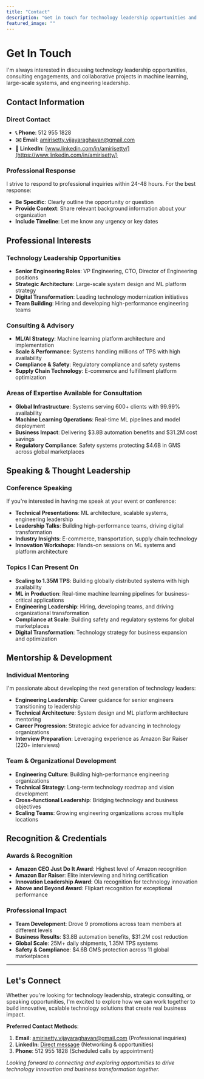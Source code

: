 ```yaml
---
title: "Contact"
description: "Get in touch for technology leadership opportunities and collaborations"
featured_image: ""
---
```


# Get In Touch

I'm always interested in discussing technology leadership opportunities, consulting engagements, and collaborative projects in machine learning, large-scale systems, and engineering leadership.

## Contact Information

### Direct Contact
- **📞 Phone**: 512 955 1828
- **✉️ Email**: amirisetty.vijayaraghavan@gmail.com
- **💼 LinkedIn**: [www.linkedin.com/in/amirisetty/](https://www.linkedin.com/in/amirisetty/)

### Professional Response
I strive to respond to professional inquiries within 24-48 hours. For the best response:
- **Be Specific**: Clearly outline the opportunity or question
- **Provide Context**: Share relevant background information about your organization
- **Include Timeline**: Let me know any urgency or key dates

## Professional Interests

### Technology Leadership Opportunities
- **Senior Engineering Roles**: VP Engineering, CTO, Director of Engineering positions
- **Strategic Architecture**: Large-scale system design and ML platform strategy
- **Digital Transformation**: Leading technology modernization initiatives
- **Team Building**: Hiring and developing high-performance engineering teams

### Consulting & Advisory
- **ML/AI Strategy**: Machine learning platform architecture and implementation
- **Scale & Performance**: Systems handling millions of TPS with high availability
- **Compliance & Safety**: Regulatory compliance and safety systems
- **Supply Chain Technology**: E-commerce and fulfillment platform optimization

### Areas of Expertise Available for Consultation
- **Global Infrastructure**: Systems serving 600+ clients with 99.99% availability
- **Machine Learning Operations**: Real-time ML pipelines and model deployment
- **Business Impact**: Delivering $3.8B automation benefits and $31.2M cost savings
- **Regulatory Compliance**: Safety systems protecting $4.6B in GMS across global marketplaces

## Speaking & Thought Leadership

### Conference Speaking
If you're interested in having me speak at your event or conference:
- **Technical Presentations**: ML architecture, scalable systems, engineering leadership
- **Leadership Talks**: Building high-performance teams, driving digital transformation
- **Industry Insights**: E-commerce, transportation, supply chain technology
- **Innovation Workshops**: Hands-on sessions on ML systems and platform architecture

### Topics I Can Present On
- **Scaling to 1.35M TPS**: Building globally distributed systems with high availability
- **ML in Production**: Real-time machine learning pipelines for business-critical applications
- **Engineering Leadership**: Hiring, developing teams, and driving organizational transformation
- **Compliance at Scale**: Building safety and regulatory systems for global marketplaces
- **Digital Transformation**: Technology strategy for business expansion and optimization

## Mentorship & Development

### Individual Mentoring
I'm passionate about developing the next generation of technology leaders:
- **Engineering Leadership**: Career guidance for senior engineers transitioning to leadership
- **Technical Architecture**: System design and ML platform architecture mentoring
- **Career Progression**: Strategic advice for advancing in technology organizations
- **Interview Preparation**: Leveraging experience as Amazon Bar Raiser (220+ interviews)

### Team & Organizational Development
- **Engineering Culture**: Building high-performance engineering organizations
- **Technical Strategy**: Long-term technology roadmap and vision development
- **Cross-functional Leadership**: Bridging technology and business objectives
- **Scaling Teams**: Growing engineering organizations across multiple locations

## Recognition & Credentials

### Awards & Recognition
- **Amazon CEO Just Do It Award**: Highest level of Amazon recognition
- **Amazon Bar Raiser**: Elite interviewing and hiring certification
- **Innovation Leadership Award**: Ola recognition for technology innovation
- **Above and Beyond Award**: Flipkart recognition for exceptional performance

### Professional Impact
- **Team Development**: Drove 9 promotions across team members at different levels
- **Business Results**: $3.8B automation benefits, $31.2M cost reduction
- **Global Scale**: 25M+ daily shipments, 1.35M TPS systems
- **Safety & Compliance**: $4.6B GMS protection across 11 global marketplaces

---

## Let's Connect

Whether you're looking for technology leadership, strategic consulting, or speaking opportunities, I'm excited to explore how we can work together to build innovative, scalable technology solutions that create real business impact.

**Preferred Contact Methods**:
1. **Email**: amirisetty.vijayaraghavan@gmail.com (Professional inquiries)
2. **LinkedIn**: [Direct message](https://www.linkedin.com/in/amirisetty/) (Networking & opportunities)
3. **Phone**: 512 955 1828 (Scheduled calls by appointment)

*Looking forward to connecting and exploring opportunities to drive technology innovation and business transformation together.*